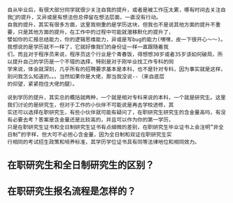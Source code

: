     自从毕业后，有很大部分同学就很少关注自我的提升，或者是被工作压太累，哪有时间去关注自我的提升，又异或是有想法但总停留在想法层面，一直没有行动。
    自我的提升，其实有很多方面，这里我侧重的是学历这块，但我也不是说其他方面的提升不重要，只是其他方面的提升，在工作中的过程中可能就潜移默化的提升了，
    譬如你的汇报总结能力，你的逻辑思维能力，异或是写bug的能力(嘿嘿，皮一下很开心～～)。我想说的是学历就不一样了，它就好像我们的身份证一样一直跟随着我
    们，而且对于程序员来说，程序员这个行业是个青春饭，得想想30岁或者35岁该如何破局，所以提升自己的学历是一个不错的选择，特别是对于刚毕业找工作专科的同
    学来说，体会就深刻，几乎所有的招聘要求基本是本科，也不是针对专科，因为事实就是这样，别问我怎么知道的。。。当然如果你是大佬，那当我没说--（来自底层
    的仰望，紧紧抱住大佬的腿）。

    说到学历的提升，其实总的概括就两种，一个就是相对专科来说的本科，一个就是研究生。这里我们讨论的是研究生，但对于工作的小伙伴不可能说是再去学校进修，其
    实还可以选择在职研究生，有些小伙伴就可能有疑问了，在职研究生研究生的含金量高吗，有没有必要去考？答案是含金量还是比较高的，并且可以作为你的第一学历，
    只是在职研究生证书和全日制研究生证书有点细微的差别，在职研究生毕业证书上会注明“非全日制”的字样，但大可不必担心含金量，因为全日制和双证在职研究生实
    行相同的考试招生政策和培养标准，其学历学位证书具有同等法律地位和相同效力。
    
## 在职研究生和全日制研究生的区别？
## 在职研究生报名流程是怎样的？
